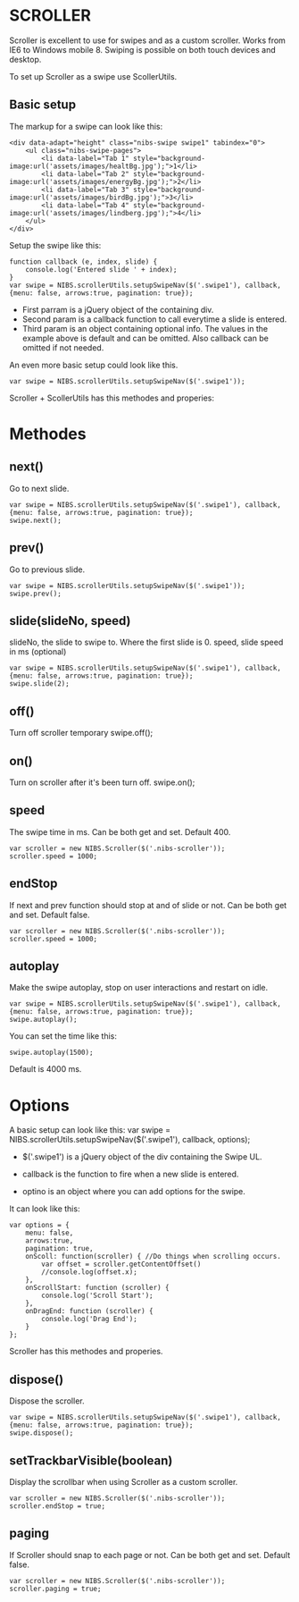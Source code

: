 SCROLLER
========

Scroller is excellent to use for swipes and as a custom scroller. Works from IE6 to Windows mobile 8. Swiping is possible on both touch devices and desktop.

To set up Scroller as a swipe use ScollerUtils.

Basic setup
-----------

The markup for a swipe can look like this:

	<div data-adapt="height" class="nibs-swipe swipe1" tabindex="0">
		<ul class="nibs-swipe-pages">
			<li data-label="Tab 1" style="background-image:url('assets/images/healtBg.jpg');">1</li>
			<li data-label="Tab 2" style="background-image:url('assets/images/energyBg.jpg');">2</li>
			<li data-label="Tab 3" style="background-image:url('assets/images/birdBg.jpg');">3</li>
			<li data-label="Tab 4" style="background-image:url('assets/images/lindberg.jpg');">4</li>
		</ul>
	</div>

Setup the swipe like this:

	function callback (e, index, slide) {
		console.log('Entered slide ' + index);
	}
	var swipe = NIBS.scrollerUtils.setupSwipeNav($('.swipe1'), callback, {menu: false, arrows:true, pagination: true});

- First parram is a jQuery object of the containing div.
- Second param is a callback function to call everytime a slide is entered.
- Third param is an object containing optional info. The values in the example above is default and can be omitted. Also callback can be omitted if not needed.

An even more basic setup could look like this.

	var swipe = NIBS.scrollerUtils.setupSwipeNav($('.swipe1'));

Scroller + ScollerUtils has this methodes and properies:  

Methodes
========

next()
------
Go to next slide.

	var swipe = NIBS.scrollerUtils.setupSwipeNav($('.swipe1'), callback, {menu: false, arrows:true, pagination: true});
	swipe.next();

prev()
------
Go to previous slide.

	var swipe = NIBS.scrollerUtils.setupSwipeNav($('.swipe1'));
	swipe.prev();

slide(slideNo, speed)
---------------------
slideNo, the slide to swipe to. Where the first slide is 0.
speed, slide speed in ms (optional)

	var swipe = NIBS.scrollerUtils.setupSwipeNav($('.swipe1'), callback, {menu: false, arrows:true, pagination: true});
	swipe.slide(2);

off()
---------
Turn off scroller temporary
swipe.off();

on()
---------
Turn on scroller after it's been turn off.
swipe.on();


speed
-----
The swipe time in ms.
Can be both get and set. Default 400.

	var scroller = new NIBS.Scroller($('.nibs-scroller'));
	scroller.speed = 1000;

endStop
-------
If next and prev function should stop at and of slide or not.
Can be both get and set. Default false.

	var scroller = new NIBS.Scroller($('.nibs-scroller'));
	scroller.speed = 1000;

autoplay
--------
Make the swipe autoplay, stop on user interactions and restart on idle.

	var swipe = NIBS.scrollerUtils.setupSwipeNav($('.swipe1'), callback, {menu: false, arrows:true, pagination: true});
	swipe.autoplay();

You can set the time like this:

	swipe.autoplay(1500);

Default is 4000 ms.

Options
=====================================

A basic setup can look like this:
var swipe = NIBS.scrollerUtils.setupSwipeNav($('.swipe1'), callback, options);

* $('.swipe1') is a jQuery object of the div containing the Swipe UL.

* callback is the function to fire when a new slide is entered.

* optino is an object where you can add options for the swipe.

It can look like this:

	var options = {
		menu: false,
		arrows:true,
		pagination: true,
		onScoll: function(scroller) { //Do things when scrolling occurs.
			var offset = scroller.getContentOffset()
			//console.log(offset.x);
		},
		onScrollStart: function (scroller) {
			console.log('Scroll Start');
		},
		onDragEnd: function (scroller) {
			console.log('Drag End');
		}
	};

Scroller has this methodes and properies.

dispose()
---------
Dispose the scroller.

	var swipe = NIBS.scrollerUtils.setupSwipeNav($('.swipe1'), callback, {menu: false, arrows:true, pagination: true});
	swipe.dispose();

setTrackbarVisible(boolean)
---------------------------
Display the scrollbar when using Scroller as a custom scroller.

	var scroller = new NIBS.Scroller($('.nibs-scroller'));
	scroller.endStop = true;

paging
------
If Scroller should snap to each page or not.
Can be both get and set. Default false.

	var scroller = new NIBS.Scroller($('.nibs-scroller'));
	scroller.paging = true;
